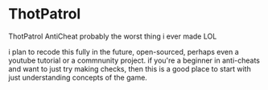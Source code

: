 # ThotPatrol
ThotPatrol AntiCheat
probably the worst thing i ever made LOL 

i plan to recode this fully in the future, open-sourced, perhaps even a youtube tutorial or a commnunity project.
if you're a beginner in anti-cheats and want to just try making checks, then this is a good place to start with just
understanding concepts of the game. 
